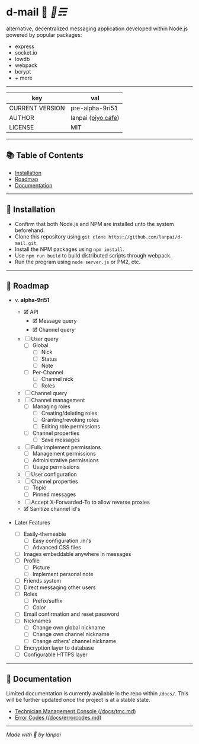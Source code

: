 # d-mail 📮 *💌☴*
alternative, decentralized messaging application developed within Node.js powered by popular packages:
- express
- socket&#8203;.io
- lowdb
- webpack
- bcrypt
- \+ more

---

key|val
-|-
CURRENT VERSION | pre-alpha-9ri51
AUTHOR | lanpai ([piyo.cafe](https://piyo.cafe))
LICENSE | MIT

---

## 📚 Table of Contents
- [Installation](#💽-installation)
- [Roadmap](#🚧-roadmap)
- [Documentation](#📄-documentation)

---

## 💽 Installation
- Confirm that both Node.js and NPM are installed unto the system beforehand.
- Clone this repository using `git clone https://github.com/lanpai/d-mail.git`.
- Install the NPM packages using `npm install`.
- Use `npm run build` to build distributed scripts through webpack.
- Run the program using `node server.js` or PM2, etc.

---

## 🚧 Roadmap
- v. **alpha-9ri51**
  - 🗹 API
    - 🗹 Message query
    - 🗹 Channel query
  - ☐ User query
    - ☐ Global
      - ☐ Nick
      - ☐ Status
      - ☐ Note
    - ☐ Per-Channel
      - ☐ Channel nick
      - ☐ Roles
  - ☐ Channel query
  - ☐ Channel management
    - ☐ Managing roles
      - ☐ Creating/deleting roles
      - ☐ Granting/revoking roles 
      - ☐ Editing role permissions
    - ☐ Channel properties
      - ☐ Save messages
  - ☐ Fully implement permissions
    - ☐ Management permissions
    - ☐ Administrative permissions
    - ☐ Usage permissions
  - ☐ User configuration
  - ☐ Channel properties
    - ☐ Topic
    - ☐ Pinned messages
  - ☐ Accept X-Forwarded-To to allow reverse proxies
  - 🗹 Sanitize channel id's

- Later Features
  - ☐ Easily-themeable
    - ☐ Easy configuration .ini's
    - ☐ Advanced CSS files
  - ☐ Images embeddable anywhere in messages
  - ☐ Profile
    - ☐ Picture
    - ☐ Implement personal note
  - ☐ Friends system
  - ☐ Direct messaging other users
  - ☐ Roles
    - ☐ Prefix/suffix
    - ☐ Color
  - ☐ Email confirmation and reset password
  - ☐ Nicknames
    - ☐ Change own global nickname
    - ☐ Change own channel nickname
    - ☐ Change others' channel nickname
  - ☐ Encryption layer to database
  - ☐ Configurable HTTPS layer

---

## 📄 Documentation
Limited documentation is currently available in the repo within `/docs/`. This will be further updated once the project is at a stable state.
- [Technician Management Console (/docs/tmc.md)](https://github.com/lanpai/d-mail/blob/master/docs/tmc.md)
- [Error Codes (/docs/errorcodes.md)](https://github.com/lanpai/d-mail/blob/master/docs/errorcodes.md)

---

*Made with 💖 by lanpai*